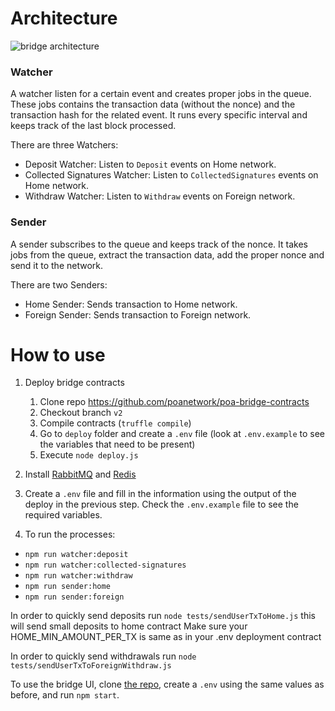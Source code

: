 # Architecture

![bridge architecture](https://user-images.githubusercontent.com/417134/40630604-4a41c986-62aa-11e8-999e-08dca615532d.png)

### Watcher
A watcher listen for a certain event and creates proper jobs in the queue. These jobs contains the transaction data (without the nonce) and the transaction hash for the related event. It runs every specific interval and keeps track of the last block processed.

There are three Watchers:
- Deposit Watcher: Listen to `Deposit` events on Home network. 
- Collected Signatures Watcher: Listen to `CollectedSignatures` events on Home network. 
- Withdraw Watcher: Listen to `Withdraw` events on Foreign network. 

### Sender
A sender subscribes to the queue and keeps track of the nonce. It takes jobs from the queue, extract the transaction data, add the proper nonce and send it to the network. 

There are two Senders:
- Home Sender: Sends transaction to Home network. 
- Foreign Sender: Sends transaction to Foreign network. 

# How to use

1. Deploy bridge contracts
    1. Clone repo https://github.com/poanetwork/poa-bridge-contracts
    2. Checkout branch `v2`
    3. Compile contracts (`truffle compile`)
    4. Go to `deploy` folder and create a `.env` file (look at `.env.example` to see the variables that need to be present)
    5. Execute `node deploy.js`

2. Install [RabbitMQ](https://www.rabbitmq.com/) and [Redis](https://redis.io/)

3. Create a `.env` file and fill in the information using the output of the deploy in the previous step. Check the `.env.example` file to see the required variables.

4. To run the processes:
  - `npm run watcher:deposit`
  - `npm run watcher:collected-signatures`
  - `npm run watcher:withdraw`
  - `npm run sender:home`
  - `npm run sender:foreign`

In order to quickly send deposits run
`node tests/sendUserTxToHome.js`
this will send small deposits to home contract
Make sure your HOME\_MIN\_AMOUNT\_PER\_TX is same as in your .env deployment contract

In order to quickly send withdrawals run
`node tests/sendUserTxToForeignWithdraw.js`

To use the bridge UI, clone [the repo](https://github.com/poanetwork/bridge-ui/),
create a `.env` using the same values as before, and run `npm start`.
